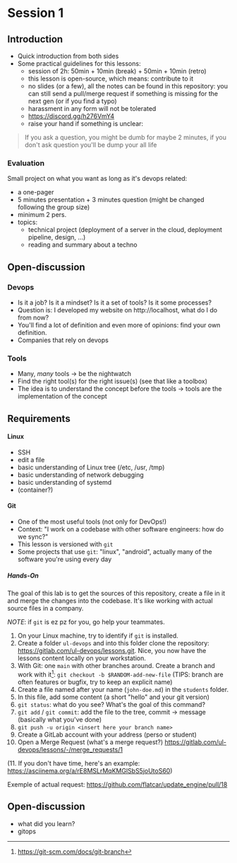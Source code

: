 # Session 1

## Introduction
* Quick introduction from both sides
* Some practical guidelines for this lessons:
  * session of 2h: 50min + 10min (break) + 50min + 10min (retro)
  * this lesson is open-source, which means: contribute to it
  * no slides (or a few), all the notes can be found in this repository: you can still send a pull/merge request if something is missing for the next gen (or if you find a typo)
  * harassment in any form will not be tolerated
  * https://discord.gg/h276VmY4
  * raise your hand if something is unclear:
> If you ask a question, you might be dumb for maybe 2 minutes, if you don't ask question you'll be dump your all life

### Evaluation

Small project on what you want as long as it's devops related:
  * a one-pager
  * 5 minutes presentation + 3 minutes question (might be changed following the group size)
  * minimum 2 pers.
  * topics:
    * technical project (deployment of a server in the cloud, deployment pipeline, design, ...)
    * reading and summary about a techno

## Open-discussion

### Devops
* Is it a job? Is it a mindset? Is it a set of tools? Is it some processes?
* Question is: I developed my website on http://localhost, what do I do from now?
* You'll find a lot of definition and even more of opinions: find your own definition.
* Companies that rely on devops

### Tools
* Many, _many_ tools -> be the nightwatch
* Find the right tool(s) for the right issue(s) (see that like a toolbox)
* The idea is to understand the concept before the tools -> tools are the implementation of the concept

## Requirements

#### Linux

* SSH
* edit a file
* basic understanding of Linux tree (/etc, /usr, /tmp)
* basic understanding of network debugging
* basic understanding of systemd
* (container?)

#### Git

* One of the most useful tools (not only for DevOps!)
* Context: "I work on a codebase with other software engineers: how do we sync?"
* This lesson is versioned with `git`
* Some projects that use `git`: "linux", "android", actually many of the software you're using every day

##### Hands-On

The goal of this lab is to get the sources of this repository, create a file in it and merge the changes into the codebase.
It's like working with actual source files in a company.

_NOTE_: if `git` is ez pz for you, go help your teammates.

1. On your Linux machine, try to identify if `git` is installed.
2. Create a folder `ul-devops` and into this folder clone the repository: https://gitlab.com/ul-devops/lessons.git. Nice, you now have the lessons content locally on your workstation.
3. With Git: one `main` with other branches around. Create a branch and work with it[^1]: `git checkout -b $RANDOM-add-new-file` (TIPS: branch are often features or bugfix, try to keep an explicit name)
4. Create a file named after your name (`john-doe.md`) in the `students` folder.
5. In this file, add some content (a short "hello" and your git version)
6. `git status`: what do you see? What's the goal of this command?
7. `git add` / `git commit`: add the file to the tree, commit -> message (basically what you've done)
8. `git push -u origin <insert here your branch name>`
9. Create a GitLab account with your address (perso or student)
10. Open a Merge Request (what's a merge request?) https://gitlab.com/ul-devops/lessons/-/merge_requests/1

(11. If you don't have time, here's an example: https://asciinema.org/a/rE8MSLrMqKMGlSbS5joUtoS60)

Exemple of actual request: https://github.com/flatcar/update_engine/pull/18

## Open-discussion

* what did you learn?
* gitops

[^1]: https://git-scm.com/docs/git-branch
